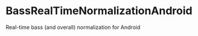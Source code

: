 BassRealTimeNormalizationAndroid
================================

Real-time bass (and overall) normalization for Android
